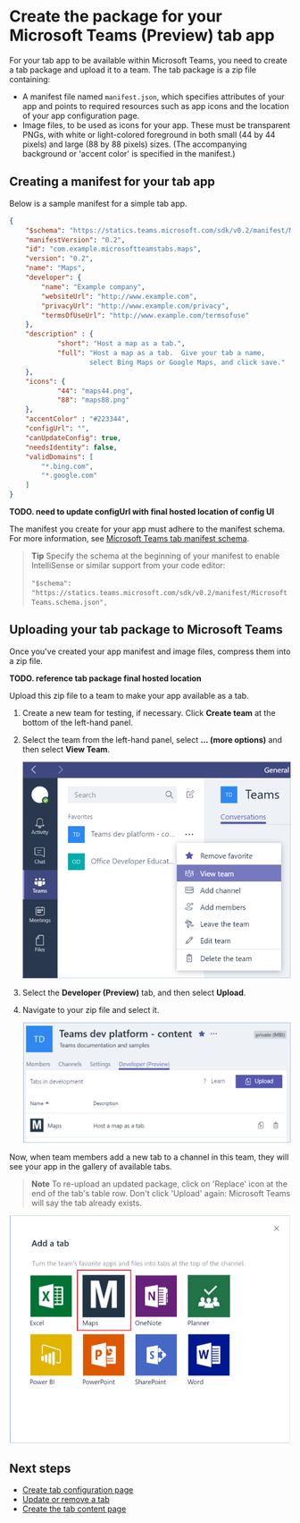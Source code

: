 ﻿# Create the package for your Microsoft Teams (Preview) tab app

For your tab app to be available within Microsoft Teams, you need to create a tab package and upload it to a team. The tab package is a zip file containing:

- A manifest file named `manifest.json`, which specifies attributes of your app and points to required resources such as app icons and the location of your app configuration page.
- Image files, to be used as icons for your app.  These must be transparent PNGs, with white or light-colored foreground in both small (44 by 44 pixels) and large (88 by 88 pixels) sizes.  (The accompanying background or 'accent color' is specified in the manifest.)

## Creating a manifest for your tab app 

Below is a sample manifest for a simple tab app.

```JSON
{
    "$schema": "https://statics.teams.microsoft.com/sdk/v0.2/manifest/MicrosoftTeams.schema.json",
    "manifestVersion": "0.2",
    "id": "com.example.microsoftteamstabs.maps",
    "version": "0.2",
    "name": "Maps",
    "developer": {
        "name": "Example company",   
        "websiteUrl": "http://www.example.com",
        "privacyUrl": "http://www.example.com/privacy",
        "termsOfUseUrl": "http://www.example.com/termsofuse"
    },
    "description" : {
            "short": "Host a map as a tab.",
            "full": "Host a map as a tab.  Give your tab a name, 
					select Bing Maps or Google Maps, and click save."
    },
    "icons": {
            "44": "maps44.png",
            "88": "maps88.png"
    },
    "accentColor" : "#223344",
    "configUrl": "",
    "canUpdateConfig": true,
    "needsIdentity": false,
    "validDomains": [
        "*.bing.com",
        "*.google.com"
    ]
}
```
**TODO. need to update configUrl with final hosted location of config UI**

The manifest you create for your app must adhere to the manifest schema. For more information, see [Microsoft Teams tab manifest schema](tab_schema.md).

> **Tip** Specify the schema at the beginning of your manifest to enable IntelliSense or similar support from your code editor:
> 
> `"$schema": "https://statics.teams.microsoft.com/sdk/v0.2/manifest/MicrosoftTeams.schema.json",`


## Uploading your tab package to Microsoft Teams

Once you've created your app manifest and image files, compress them into a zip file.

**TODO. reference tab package final hosted location**

Upload this zip file to a team to make your app available as a tab.

1. Create a new team for testing, if necessary.  Click **Create team** at the bottom of the left-hand panel.
2. Select the team from the left-hand panel, select **... (more options)** and then select **View Team**.
	
	![](images/tab_view_team.png)
3. Select the **Developer (Preview)** tab, and then select **Upload**.
4. Navigate to your zip file and select it.
	
	![](images/tab_sideload.png)


Now, when team members add a new tab to a channel in this team, they will see your app in the gallery of available tabs.

> **Note** To re-upload an updated package, click on 'Replace' icon at the end of the tab's table row.  Don't click 'Upload' again: Microsoft Teams will say the tab already exists.

![](images/tab_gallery.png)


## Next steps

* [Create tab configuration page](createtabconfigui.md)
* [Update or remove a tab](updateremovetab.md)
* [Create the tab content page](createtabcontent.md)

